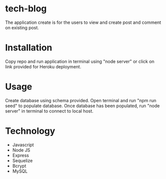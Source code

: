 # tech-blog

[Deploy link]: (https://hidden-hamlet-71251.herokuapp.com/)
[Github Repo]: (https://github.com/pphongsavath03/tech-blog)



The application create is for the users to view and create post and comment on existing post. 

# Installation

Copy repo and run application in terminal using "node server" or click on link provided for Heroku deployment. 

# Usage

Create database using schema provided.  Open terminal and run "npm run seed" to populate database. Once database has been populated, run "node server" in terminal to connect to local host. 

# Technology 

- Javascript
- Node JS 
- Express
- Sequelize
- Bcrypt
- MySQL 